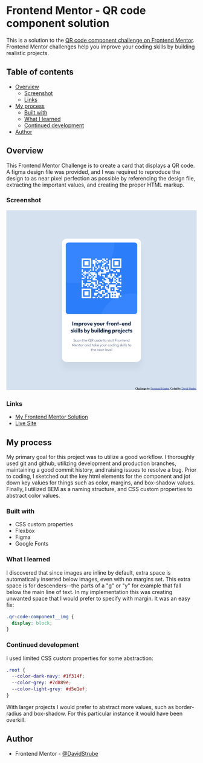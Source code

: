 # Frontend Mentor - QR code component solution

This is a solution to the [QR code component challenge on Frontend Mentor](https://www.frontendmentor.io/challenges/qr-code-component-iux_sIO_H). Frontend Mentor challenges help you improve your coding skills by building realistic projects. 

## Table of contents

- [Overview](#overview)
  - [Screenshot](#screenshot)
  - [Links](#links)
- [My process](#my-process)
  - [Built with](#built-with)
  - [What I learned](#what-i-learned)
  - [Continued development](#continued-development)
- [Author](#author)

## Overview

This Frontend Mentor Challenge is to create a card that displays a QR code. A figma design file was provided, and I was required to reproduce the design to as near pixel perfection as possible by referencing the design file, extracting the important values, and creating the proper HTML markup.

### Screenshot

![Completed QR Code Component Project Screenshot](./images/screenshot_qr-code-component.png)

### Links

- [My Frontend Mentor Solution](https://your-solution-url.com)
- [Live Site](https://davidstrube.github.io/qr-code-component/)

## My process

My primary goal for this project was to utilize a good workflow. I thoroughly used git and github, utilizing development and production branches, maintaining a good commit history, and raising issues to resolve a bug. Prior to coding, I sketched out the key html elements for the component and jot down key values for things such as color, margins, and box-shadow values. Finally, I utilized BEM as a naming structure, and CSS custom properties to abstract color values. 

### Built with

- CSS custom properties
- Flexbox
- Figma
- Google Fonts

### What I learned

I discovered that since images are inline by default, extra space is automatically inserted below images, even with no margins set. This extra space is for descenders--the parts of a "g" or "y" for example that fall below the main line of text. In my implementation this was creating unwanted space that I would prefer to specify with margin. It was an easy fix:

```css
.qr-code-component__img {
  display: block;
}
```

### Continued development

I used limited CSS custom properties for some abstraction:

```css
.root {
  --color-dark-navy: #1f314f;
  --color-grey: #7d889e;
  --color-light-grey: #d5e1ef;
}
```

With larger projects I would prefer to abstract more values, such as border-radius and box-shadow. For this particular instance it would have been overkill.

## Author

- Frontend Mentor - [@DavidStrube](https://www.frontendmentor.io/profile/DavidStrube)
